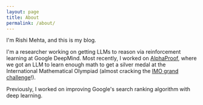 ```yaml
---
layout: page
title: About
permalink: /about/
---
```


I'm Rishi Mehta, and this is my blog.

I'm a researcher working on getting LLMs to reason via reinforcement learning at Google DeepMind. Most recently, I worked on [AlphaProof](https://deepmind.google/discover/blog/ai-solves-imo-problems-at-silver-medal-level/), where we got an LLM to learn enough math to get a silver medal at the International Mathematical Olympiad (almost cracking the [IMO grand challenge](https://imo-grand-challenge.github.io/)!).

Previously, I worked on improving Google's search ranking algorithm with deep learning.
